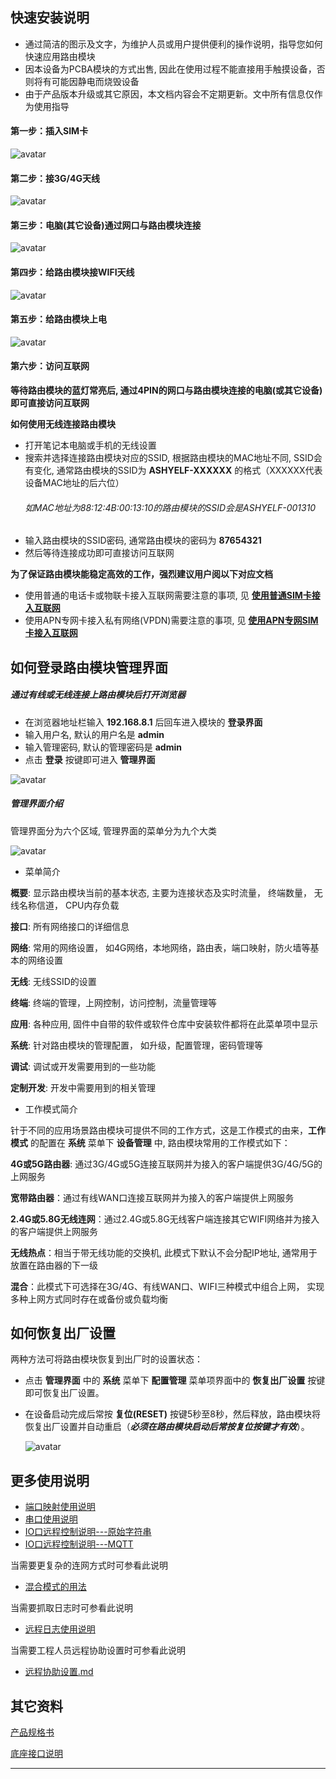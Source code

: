 

## 快速安装说明
- 通过简洁的图示及文字，为维护人员或用户提供便利的操作说明，指导您如何快速应用路由模块
- 因本设备为PCBA模块的方式出售, 因此在使用过程不能直接用手触摸设备，否则将有可能因静电而烧毁设备
- 由于产品版本升级或其它原因，本文档内容会不定期更新。文中所有信息仅作为使用指导

#### 第一步：插入SIM卡
![avatar](./接SIM卡图.png)

#### 第二步：接3G/4G天线
![avatar](./接4G天线.png) 

#### 第三步：电脑(其它设备)通过网口与路由模块连接
![avatar](./接网线.png) 

#### 第四步：给路由模块接WIFI天线
![avatar](./接WIFI天线.png) 

#### 第五步：给路由模块上电
![avatar](./接电源.png)

#### 第六步：访问互联网

**等待路由模块的蓝灯常亮后, 通过4PIN的网口与路由模块连接的电脑(或其它设备) 即可直接访问互联网**

**如何使用无线连接路由模块**
- 打开笔记本电脑或手机的无线设置
- 搜索并选择连接路由模块对应的SSID, 根据路由模块的MAC地址不同, SSID会有变化, 通常路由模块的SSID为 **ASHYELF-XXXXXX** 的格式（XXXXXX代表设备MAC地址的后六位）
    ###### 如MAC地址为88:12:4B:00:13:10的路由模块的SSID会是ASHYELF-001310 ######
- 输入路由模块的SSID密码, 通常路由模块的密码为 **87654321**
- 然后等待连接成功即可直接访问互联网

**为了保证路由模块能稳定高效的工作，强烈建议用户阅以下对应文档**
- 使用普通的电话卡或物联卡接入互联网需要注意的事项, 见 **[使用普通SIM卡接入互联网](../../use/LTE上网使用普通SIM卡.md)**
- 使用APN专网卡接入私有网络(VPDN)需要注意的事项, 见 **[使用APN专网SIM卡接入互联网](../../use/LTE上网使用APN卡.md)**



## 如何登录路由模块管理界面

##### 通过有线或无线连接上路由模块后打开浏览器
- 在浏览器地址栏输入 **192.168.8.1** 后回车进入模块的 **登录界面** 
- 输入用户名, 默认的用户名是 **admin**
- 输入管理密码, 默认的管理密码是 **admin**
- 点击 **登录** 按键即可进入 **管理界面**

 ![avatar](./登录界面.png) 


##### 管理界面介绍
管理界面分为六个区域, 管理界面的菜单分为九个大类

![avatar](./管理界面.png) 

- 菜单简介

**概要**: 显示路由模块当前的基本状态, 主要为连接状态及实时流量， 终端数量， 无线名称信道， CPU内存负载

**接口**: 所有网络接口的详细信息

**网络**: 常用的网络设置， 如4G网络，本地网络，路由表，端口映射，防火墙等基本的网络设置

**无线**: 无线SSID的设置

**终端**: 终端的管理，上网控制，访问控制，流量管理等

**应用**: 各种应用, 固件中自带的软件或软件仓库中安装软件都将在此菜单项中显示

**系统**: 针对路由模块的管理配置， 如升级，配置管理，密码管理等

**调试**: 调试或开发需要用到的一些功能

**定制开发**: 开发中需要用到的相关管理

- 工作模式简介

针于不同的应用场景路由模块可提供不同的工作方式，这是工作模式的由来，**工作模式** 的配置在 **系统** 菜单下 **设备管理** 中, 路由模块常用的工作模式如下： 

**4G或5G路由器**: 通过3G/4G或5G连接互联网并为接入的客户端提供3G/4G/5G的上网服务

**宽带路由器**：通过有线WAN口连接互联网并为接入的客户端提供上网服务

**2.4G或5.8G无线连网**：通过2.4G或5.8G无线客户端连接其它WIFI网络并为接入的客户端提供上网服务

**无线热点**：相当于带无线功能的交换机, 此模式下默认不会分配IP地址, 通常用于放置在路由器的下一级

**混合**：此模式下可选择在3G/4G、有线WAN口、WIFI三种模式中组合上网， 实现多种上网方式同时存在或备份或负载均衡



## 如何恢复出厂设置
两种方法可将路由模块恢复到出厂时的设置状态：
- 点击 **管理界面** 中的 **系统** 菜单下 **配置管理** 菜单项界面中的 **恢复出厂设置** 按键即可恢复出厂设置。
- 在设备启动完成后常按 **复位(RESET)** 按键5秒至8秒，然后释放，路由模块将恢复出厂设置并自动重启（***必须在路由模块启动后常按复位按键才有效***）。

    ![avatar](./复位图.png) 



## 更多使用说明

- [端口映射使用说明](../../use/端口映射使用说明.md)
- [串口使用说明](../../use/串口使用说明.md)
- [IO口远程控制说明---原始字符串](../../com/arch/io_text_protocol.md)
- [IO口远程控制说明---MQTT](../../com/arch/io_mqtt_protocol.md)

当需要更复杂的连网方式时可参看此说明
- [混合模式的用法](../../use/混合模式的用法.md)

当需要抓取日志时可参看此说明
- [远程日志使用说明](../../use/远程日志的用法.md)

当需要工程人员远程协助设置时可参看此说明
- [远程协助设置.md](../../use/远程协助设置.md)


## 其它资料

[产品规格书](./spec.md)

[底座接口说明](./spec_misc.md)

----

